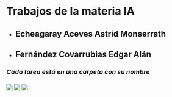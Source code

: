 <HTML>
  <h1><b>Trabajos de la materia IA</b></h1>
  
  <ul>
    <li>
      <h2>Echeagaray Aceves Astrid Monserrath</h2>
    </li>
    <li>
      <h2>Fernández Covarrubias Edgar Alán</h2>
    </li>
  </ul>

  <h3><i>Cada tarea está en una carpeta con su nombre</i><h3>

  <div style="display: inline">
  <img src="https://media.tenor.com/5BYK-WS0__gAAAAM/cool-fun.gif"> 
  <img style="max-width: 50 px; " src="https://i.pinimg.com/originals/25/8e/4e/258e4e35c1af204de8a1fbdf39539cd8.gif">
  <img src="https://media.tenor.com/5BYK-WS0__gAAAAM/cool-fun.gif">
  </div>
</HTML>
